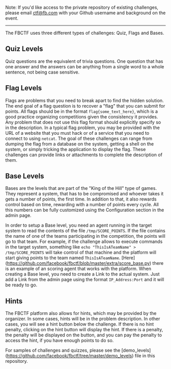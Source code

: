 Note: If you'd like access to the private repository of existing challenges, please email ctf@fb.com with your Github username and background on the event. 

----------------------------------------------------------------------------------------------------------------------------
The FBCTF uses three different types of challenges: Quiz, Flags and Bases.

## Quiz Levels

Quiz questions are the equivalent of trivia questions. One question that has one answer and the answers can be anything from a single word to a whole sentence, not being case sensitive.

## Flag Levels

Flags are problems that you need to break apart to find the hidden solution. The end goal of a flag question is to recover a "flag" that you can submit for points. All flags should be in the format `flag{some_text_here}`, which is a good practice organizing competitions given the consistency it provides. Any problem that does not use this flag format should explicitly specify so in the description. In a typical flag problem, you may be provided with the URL of a website that you must hack or of a service that you need to connect to using `netcat`. The goal of these challenges can range from dumping the flag from a database on the system, getting a shell on the system, or simply tricking the application to display the flag. These challenges can provide links or attachments to complete the description of them.

## Base Levels

Bases are the levels that are part of the "King of the Hill" type of games. They represent a system, that has to be compromised and whoever takes it gets a number of points, the first time. In addition to that, it also rewards control based on time, rewarding with a number of points every cycle. All this numbers can be fully customized using the Configuration section in the admin page.

In order to setup a Base level, you need an agent running in the target system to read the contents of the file ```/tmp/SCORE_POINTS```. If the file contains the name of one of the teams participating in the competition, the points will go to that team. For example, if the challenge allows to execute commands in the target system, something like ```echo "ThisIsATeamName" > /tmp/SCORE_POINTS``` will take control of that machine and the platform will start giving points to the team named ```ThisIsATeamName```. [Here] (https://github.com/facebook/fbctf/blob/master/extra/score_base.py) there is an example of an scoring agent that works with the platform.
When creating a Base level, you need to create a Link to the actual system. Just add a Link from the admin page using the format ```IP_Address:Port``` and it will be ready to go.

## Hints

The FBCTF platform also allows for hints, which may be provided by the organizer. In some cases, hints will be in the problem description. In other cases, you will see a hint button below the challenge. If there is no hint penalty, clicking on the hint button will display the hint. If there is a penalty, the penalty will be displayed on the button, and you can pay the penalty to access the hint, if you have enough points to do so.

For samples of challenges and quizzes, please see the [demo_levels] (https://github.com/facebook/fbctf/tree/master/demo_levels) file in this repository. 
